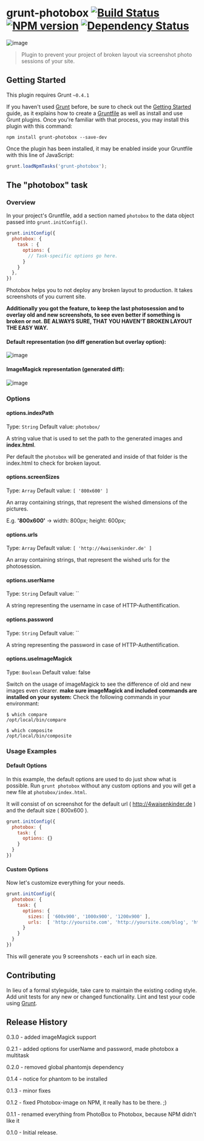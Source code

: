 # grunt-photobox [![Build Status](https://travis-ci.org/stefanjudis/grunt-photobox.png?branch=master)](https://travis-ci.org/stefanjudis/grunt-photobox) [![NPM version](https://badge.fury.io/js/grunt-photobox.png)](http://badge.fury.io/js/grunt-photobox) [![Dependency Status](https://gemnasium.com/stefanjudis/grunt-photobox.png)](https://gemnasium.com/stefanjudis/grunt-photobox)

![image](https://raw.github.com/stefanjudis/grunt-photobox/master/tasks/assets/img/photoBox.png)

> Plugin to prevent your project of broken layout via screenshot photo sessions of your site.

## Getting Started
This plugin requires Grunt `~0.4.1`

If you haven't used [Grunt](http://gruntjs.com/) before, be sure to check out the [Getting Started](http://gruntjs.com/getting-started) guide, as it explains how to create a [Gruntfile](http://gruntjs.com/sample-gruntfile) as well as install and use Grunt plugins. Once you're familiar with that process, you may install this plugin with this command:

```shell
npm install grunt-photobox --save-dev
```

Once the plugin has been installed, it may be enabled inside your Gruntfile with this line of JavaScript:

```js
grunt.loadNpmTasks('grunt-photobox');
```

## The "photobox" task

### Overview
In your project's Gruntfile, add a section named `photobox` to the data object passed into `grunt.initConfig()`.

```js
grunt.initConfig({
  photobox: {
  	task : {
      options: {
      	// Task-specific options go here.
      }
    }
  },
})
```

Photobox helps you to not deploy any broken layout to production. It takes screenshots of you current site. 

**Additionally you got the feature, to keep the last photosession and to overlay old and new screenshots, to see even better if something is broken or not. BE ALWAYS SURE, THAT YOU HAVEN'T BROKEN LAYOUT THE EASY WAY.**

#### Default representation (no diff generation but overlay option):

![image](https://raw.github.com/stefanjudis/grunt-photobox/master/tasks/assets/img/default.png)

#### ImageMagick representation (generated diff):

![image](https://raw.github.com/stefanjudis/grunt-photobox/master/tasks/assets/img/imageMagick.png)

### Options

#### options.indexPath
Type: `String`
Default value: `photobox/`

A string value that is used to set the path to the generated images and **index.html**.

Per default the ```photobox``` will be generated and inside of that folder is the index.html to check for broken layout.

#### options.screenSizes
Type: `Array`
Default value: `[ '800x600' ]`

An array containing strings, that represent the wished dimensions of the pictures.

E.g. **'800x600'** -> width: 800px; height: 600px;

#### options.urls
Type: `Array`
Default value: `[ 'http://4waisenkinder.de' ]`

An array containing strings, that represent the wished urls for the photosession.

#### options.userName
Type: `String`
Default value: ``

A string representing the username in case of HTTP-Authentification.

#### options.password
Type: `String`
Default value: ``

A string representing the password in case of HTTP-Authentification.

#### options.useImageMagick
Type: `Boolean`
Default value: false

Switch on the usage of imageMagick to see the difference of old and new images even clearer.
**make sure imageMagick and included commands are installed on your system:**
Check the following commands in your environmant:

```
$ which compare
/opt/local/bin/compare
```
```
$ which composite
/opt/local/bin/composite
```

### Usage Examples

#### Default Options
In this example, the default options are used to do just show what is possible. Run ```grunt photobox``` without any custom options and you will get a new file at ```photobox/index.html```. 

It will consist of on screenshot for the default url ( http://4waisenkinder.de ) and the default size ( 800x600 ).

```js
grunt.initConfig({
  photobox: {
  	task: {
	  options: {}
	}
  }
})
```

#### Custom Options
Now let's customize everything for your needs. 

```js
grunt.initConfig({
  photobox: {
    task: {
      options: {
        sizes: [ '600x900', '1000x900', '1200x900' ],
        urls:  [ 'http://yoursite.com', 'http://yoursite.com/blog', 'http://yoursite.com/catalog' ]
      }
    }
  }
})
```

This will generate you 9 screenshots - each url in each size.

## Contributing
In lieu of a formal styleguide, take care to maintain the existing coding style. Add unit tests for any new or changed functionality. Lint and test your code using [Grunt](http://gruntjs.com/).

## Release History
0.3.0 - added imageMagick support

0.2.1 - added options for userName and password, made photobox a multitask

0.2.0 - removed global phantomjs dependency

0.1.4 - notice for phantom to be installed

0.1.3 - minor fixes

0.1.2 - fixed Photobox-image on NPM, it really has to be there. ;)

0.1.1 - renamed everything from PhotoBox to Photobox, because NPM didn't like it

0.1.0 - Initial release.
